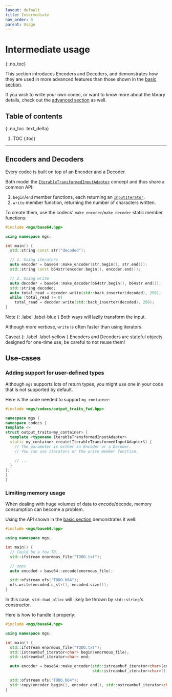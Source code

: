 ```yaml
---
layout: default
title: Intermediate
nav_order: 3
parent: Usage
---
```


# Intermediate usage
{:.no_toc}

This section introduces Encoders and Decoders, and demonstrates how they are used in more advanced features than those shown in the [basic section](basic).

If you wish to write your own codec, or want to know more about the library details, check out the [advanced section](advanced) as well.

## Table of contents
{:.no_toc .text_delta}

1. TOC
{:toc}

---

## Encoders and Decoders

Every codec is built on top of an Encoder and a Decoder.

Both model the [`IterableTransformedInputAdapter`]() concept and thus share a common API:

1. `begin`/`end` member functions, each returning an [`InputIterator`]().
2. `write` member function, returning the number of characters written.

To create them, use the codecs' `make_encoder`/`make_decoder` static member functions:

```cpp
#include <mgs/base64.hpp>

using namespace mgs;

int main() {
  std::string const str("decoded");

  // 1. Using iterators
  auto encoder = base64::make_encoder(str.begin(), str.end());
  std::string const b64str(encoder.begin(), encoder.end());

  // 2. Using write
  auto decoder = base64::make_decoder(b64str.begin(), b64str.end());
  std::string decoded;
  auto total_read = decoder.write(std::back_inserter(decoded), 256);
  while (total_read != 0)
    total_read = decoder.write(std::back_inserter(decoded), 256);
}
```

Note
{: .label .label-blue }
Both ways will lazily transform the input.

Although more verbose, `write` is often faster than using iterators.

Caveat
{: .label .label-yellow }
Encoders and Decoders are stateful objects designed for one-time use, be careful to not reuse them!

## Use-cases

### Adding support for user-defined types

Although `mgs` supports lots of return types, you might use one in your code that is not supported by default.

Here is the code needed to support `my_container`:

```cpp
#include <mgs/codecs/output_traits_fwd.hpp>

namespace mgs {
namespace codecs {
template <>
struct output_traits<my_container> {
  template <typename IterableTransformedInputAdapter>
  static my_container create(IterableTransformedInputAdapter&) {
    // The parameter is either an Encoder or a Decoder.
    // You can use iterators or the write member function.

    // ...
  }
};
}
}
```

### Limiting memory usage

When dealing with huge volumes of data to encode/decode, memory consumption can become a problem.

Using the API shown in the [basic section](basic) demonstrates it well:

```cpp
#include <mgs/base64.hpp>

using namespace mgs;

int main() {
  // Could be a few TB...
  std::ifstream enormous_file("TODO.txt");

  // oops
  auto encoded = base64::encode(enormous_file);

  std::ofstream ofs("TODO.b64");
  ofs.write(encoded.c_str(), encoded.size());
}
```

In this case, `std::bad_alloc` will likely be thrown by `std::string`'s constructor.

Here is how to handle it properly:

```cpp
#include <mgs/base64.hpp>

using namespace mgs;

int main() {
  std::ifstream enormous_file("TODO.txt");
  std::istreambuf_iterator<char> begin(enormous_file);
  std::istreambuf_iterator<char> end;

  auto encoder = base64::make_encoder(std::istreambuf_iterator<char>(enormous_file),
                                      std::istreambuf_iterator<char>());

  std::ofstream ofs("TODO.b64");
  std::copy(encoder.begin(), encoder.end(), std::ostreambuf_iterator<char>(ofs));
}
```
